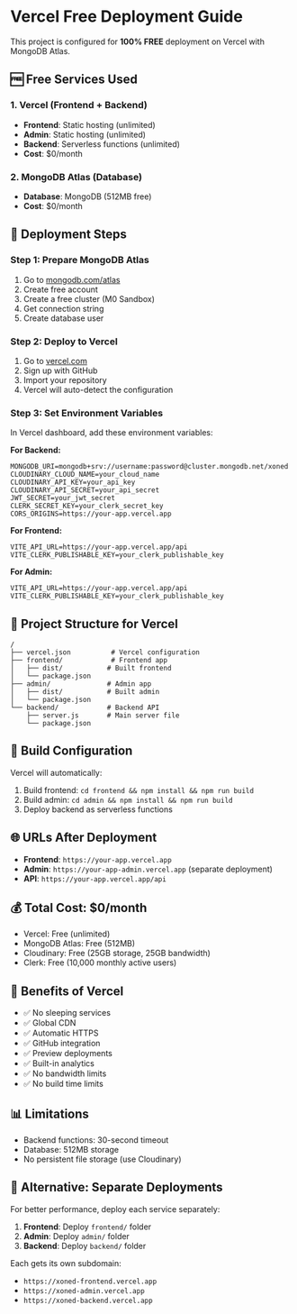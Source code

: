 # Vercel Free Deployment Guide

This project is configured for **100% FREE** deployment on Vercel with MongoDB Atlas.

## 🆓 Free Services Used

### 1. Vercel (Frontend + Backend)
- **Frontend**: Static hosting (unlimited)
- **Admin**: Static hosting (unlimited) 
- **Backend**: Serverless functions (unlimited)
- **Cost**: $0/month

### 2. MongoDB Atlas (Database)
- **Database**: MongoDB (512MB free)
- **Cost**: $0/month

## 🚀 Deployment Steps

### Step 1: Prepare MongoDB Atlas
1. Go to [mongodb.com/atlas](https://mongodb.com/atlas)
2. Create free account
3. Create a free cluster (M0 Sandbox)
4. Get connection string
5. Create database user

### Step 2: Deploy to Vercel
1. Go to [vercel.com](https://vercel.com)
2. Sign up with GitHub
3. Import your repository
4. Vercel will auto-detect the configuration

### Step 3: Set Environment Variables
In Vercel dashboard, add these environment variables:

**For Backend:**
```
MONGODB_URI=mongodb+srv://username:password@cluster.mongodb.net/xoned
CLOUDINARY_CLOUD_NAME=your_cloud_name
CLOUDINARY_API_KEY=your_api_key
CLOUDINARY_API_SECRET=your_api_secret
JWT_SECRET=your_jwt_secret
CLERK_SECRET_KEY=your_clerk_secret_key
CORS_ORIGINS=https://your-app.vercel.app
```

**For Frontend:**
```
VITE_API_URL=https://your-app.vercel.app/api
VITE_CLERK_PUBLISHABLE_KEY=your_clerk_publishable_key
```

**For Admin:**
```
VITE_API_URL=https://your-app.vercel.app/api
VITE_CLERK_PUBLISHABLE_KEY=your_clerk_publishable_key
```

## 📁 Project Structure for Vercel

```
/
├── vercel.json          # Vercel configuration
├── frontend/            # Frontend app
│   ├── dist/           # Built frontend
│   └── package.json
├── admin/              # Admin app  
│   ├── dist/           # Built admin
│   └── package.json
└── backend/            # Backend API
    ├── server.js       # Main server file
    └── package.json
```

## 🔧 Build Configuration

Vercel will automatically:
1. Build frontend: `cd frontend && npm install && npm run build`
2. Build admin: `cd admin && npm install && npm run build`
3. Deploy backend as serverless functions

## 🌐 URLs After Deployment

- **Frontend**: `https://your-app.vercel.app`
- **Admin**: `https://your-app-admin.vercel.app` (separate deployment)
- **API**: `https://your-app.vercel.app/api`

## 💰 Total Cost: $0/month

- Vercel: Free (unlimited)
- MongoDB Atlas: Free (512MB)
- Cloudinary: Free (25GB storage, 25GB bandwidth)
- Clerk: Free (10,000 monthly active users)

## 🎯 Benefits of Vercel

- ✅ No sleeping services
- ✅ Global CDN
- ✅ Automatic HTTPS
- ✅ GitHub integration
- ✅ Preview deployments
- ✅ Built-in analytics
- ✅ No bandwidth limits
- ✅ No build time limits

## 📊 Limitations

- Backend functions: 30-second timeout
- Database: 512MB storage
- No persistent file storage (use Cloudinary)

## 🔄 Alternative: Separate Deployments

For better performance, deploy each service separately:

1. **Frontend**: Deploy `frontend/` folder
2. **Admin**: Deploy `admin/` folder  
3. **Backend**: Deploy `backend/` folder

Each gets its own subdomain:
- `https://xoned-frontend.vercel.app`
- `https://xoned-admin.vercel.app`
- `https://xoned-backend.vercel.app`
